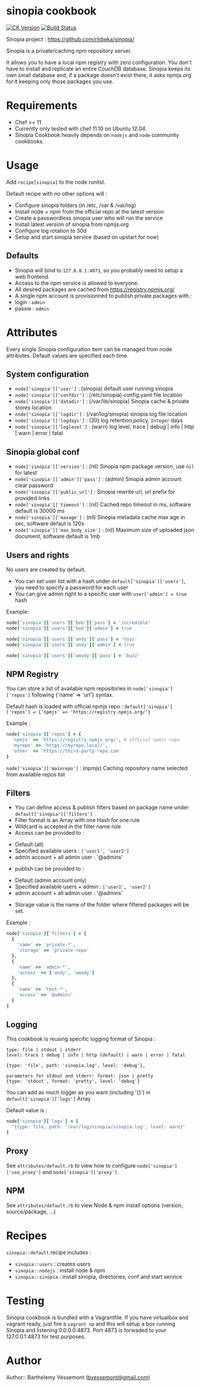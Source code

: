 # sinopia cookbook
[![CK Version](http://img.shields.io/cookbook/v/sinopia.svg)](https://supermarket.getchef.com/cookbooks/sinopia) [![Build Status](https://img.shields.io/travis/redguide/nodejs.svg)](https://travis-ci.org/BarthV/sinopia-cookbook)

Sinopia project : https://github.com/rlidwka/sinopia/

Sinopia is a private/caching npm repository server.

It allows you to have a local npm registry with zero configuration. You don't have to install and replicate an entire CouchDB database. Sinopia keeps its own small database and, if a package doesn't exist there, it asks npmjs.org for it keeping only those packages you use.

# Requirements

- Chef >= 11
- Currently only tested with chef 11.10 on Ubuntu 12.04.
- Sinopia Cookbook heavily depends on `nodejs` and `node` community cookbooks.

# Usage

Add `recipe[sinopia]` to the node runlist.

Default recipe with no other options will :

- Configure sinopia folders (in /etc, /var & /var/log)
- Install node + npm from the official repo at the latest version
- Create a passwordless sinopia user who will run the service
- Install latest version of sinopia from npmjs.org
- Configure log rotation to 30d
- Setup and start sinopia service (based on upstart for now)

## Defaults
* Sinopia will bind to `127.0.0.1:4873`, so you probably need to setup a web frontend.
* Access to the npm service is allowed to everyone.
* All desired packages are cached from https://registry.npmjs.org/
* A single npm account is provisionned to publish private packages with :
 * login : `admin`
 * passw : `admin`

# Attributes
Every single Sinopia configuration item can be managed from node attributes.
Default values are specified each time.

## System configuration

- `node['sinopia']['user']` : (sinopia) default user running sinopia
- `node['sinopia']['confdir']` : (/etc/sinopia) config.yaml file location
- `node['sinopia']['datadir']` : (/var/lib/sinopia) Sinopia cache & private stores location
- `node['sinopia']['logdir']` : (/var/log/sinopia) sinopia.log file location
- `node['sinopia']['logdays']` : (30) log retention policy, `Integer` days
- `node['sinopia']['loglevel']` : (warn) log level, trace | debug | info | http | warn | error | fatal

## Sinopia global conf

- `node['sinopia']['version']` : (nil) Sinopia npm package version, use `nil` for latest
- `node['sinopia']['admin']['pass']` : (admin) Sinopia admin account clear password
- `node['sinopia']['public_url']` : Sinopia rewrite url, url prefix for provided links
- `node['sinopia']['timeout']` : (nil) Cached repo timeout in ms, software default is 30000 ms
- `node['sinopia']['maxage']` : (nil) Sinopia metadata cache max age in sec, software defaut is 120s
- `node['sinopia']['max_body_size']` : (nil) Maximum size of uploaded json document, software default is 1mb

## Users and rights

No users are created by default.

* You can set user list with a hash under `default['sinopia']['users']`, you need to specify a password for each user
* You can give admin right to a specific user with `user['admin'] = true` hash

Example:
```ruby
node['sinopia']['users']['bob']['pass'] = 'incredible'
node['sinopia']['users']['bob']['admin'] = true

node['sinopia']['users']['andy']['pass'] = 'toys'
node['sinopia']['users']['andy']['admin'] = true

node['sinopia']['users']['woody']['pass'] = 'buzz'
```

## NPM Registry

You can store a list of available npm repositories in `node['sinopia']['repos']` following {'name' => 'url'} syntax. 

Default hash is loaded with official npmjs repo : `default['sinopia']['repos'] = {'npmjs' => 'https://registry.npmjs.org/'}`

Example :
```ruby
node['sinopia']['repos'] = {
  'npmjs' => 'https://registry.npmjs.org/', # official npmjs repo
  'myrepo' => 'https://myrepo.local/',
  'other' => 'https://third-party-repo.com'
}
```

`node['sinopia']['mainrepo']` : (npmjs) Caching repository name selected from available repos list

## Filters

- You can define access & publish filters based on package name under `default['sinopia']['filters']`
- Filter format is an Array with one Hash for one rule  
- Wildcard is accepted in the filter name rule
- Access can be provided to :
 * Default (all)
 * Specified available users : `['user1', 'user2']`
 * admin account + all admin user : '@admins'
- publish can be provided to :
 * Default (admin account only)
 * Specified available users + admin : `['user1', 'user2']`
 * admin account + all admin user : '@admins'
- Storage value is the name of the folder where filtered packages will be set.

Example :
```ruby
node['sinopia']['filters'] = [
  {
    'name' => 'private-*',
    'storage' => 'private-repo'
  },
  {
    'name' => 'admin-*',
    'access' => ['andy', 'woody']
  },
  {
    'name' => 'test-*',
    'access' => '@admins'
  }
]
```

## Logging

This cookbook is reusing specific logging format of Sinopia :

```
type: file | stdout | stderr
level: trace | debug | info | http (default) | warn | error | fatal

{type: 'file', path: 'sinopia.log', level: 'debug'},

parameters for stdout and stderr: format: json | pretty
{type: 'stdout', format: 'pretty', level: 'debug'}
```

You can add as much logger as you want (including '{}') in `default['sinopia']['logs']` Array

Default value is :
```ruby
node['sinopia']['logs'] = [
  "{type: file, path: '/var/log/sinopia/sinopia.log', level: warn}"
]
```

## Proxy

See `attributes/default.rb` to view how to configure `node['sinopia']['use_proxy']` and `node['sinopia']['proxy']`.

## NPM

See `attributes/default.rb` to view Node & npm install options (version, source/package, ...)

# Recipes

`sinopia::default` recipe includes :
- `sinopia::users` : creates users
- `sinopia::nodejs` : install node & npm
- `sinopia::sinopia` : install sinopia, directories, conf and start service

# Testing

Sinopia cookbook is bundled with a Vagrantfile. If you have virtualbox and vagrant ready, just fire a `vagrant up` and this will setup a box running Sinopia and listening 0.0.0.0:4873. Port 4873 is forwaded to your 127.0.0.1:4873 for test purposes.

# Author

Author:: Barthelemy Vessemont (<bvessemont@gmail.com>)
